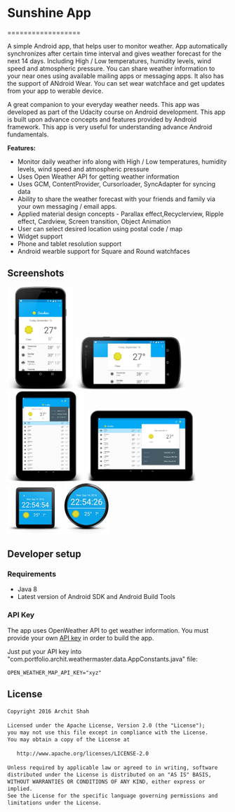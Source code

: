 # Sunshine App
==================

A simple Android app, that helps user to monitor weather. App automatically synchronizes after certain time interval and gives weather forecast for the next 14 days. Including High / Low temperatures, humidity levels, wind speed and atmospheric pressure. You can share weather information to your near ones using available mailing apps or messaging apps. It also has the support of ANdroid Wear. You can set wear watchface and get updates from your app to werable device.

[]( []() )
A great companion to your everyday weather needs. 
This app was developed as part of the Udacity course on Android development. This app is built upon advance concepts and features provided by Android framework. This app is very useful for understanding advance Android fundamentals.

**Features:**

- Monitor daily weather info along with High / Low temperatures, humidity levels, wind speed and atmospheric pressure
- Uses Open Weather API for getting weather information
- Uses GCM, ContentProvider, Cursorloader, SyncAdapter for syncing data
- Ability to share the weather forecast with your friends and family via your own messaging / email apps.
- Applied material design concepts - Parallax effect,Recyclerview, Ripple effect, Cardview, Screen transition, Object Animation
- User can select desired location using postal code / map
- Widget support
- Phone and tablet resolution support
- Android wearble support for Square and Round watchfaces

Screenshots
-----------

<img width="30%" src="screenshots/image1.png" />
<img width="50%" src="screenshots/image2.png" />

<img width="35%" src="screenshots/image3.png" />

<img width="50%" src="screenshots/image4.png" />
<img width="25%" src="screenshots/image5.png" />
<img width="20%" src="screenshots/image6.png" />

Developer setup
---------------

### Requirements

- Java 8
- Latest version of Android SDK and Android Build Tools

### API Key

The app uses OpenWeather API to get weather information. You must provide your own [API key][1] in order to build the app.

Just put your API key into "com.portfolio.archit.weathermaster.data.AppConstants.java" file:

```API_KEY
OPEN_WEATHER_MAP_API_KEY="xyz"
```

License
-------

    Copyright 2016 Archit Shah

    Licensed under the Apache License, Version 2.0 (the "License");
    you may not use this file except in compliance with the License.
    You may obtain a copy of the License at

       http://www.apache.org/licenses/LICENSE-2.0

    Unless required by applicable law or agreed to in writing, software
    distributed under the License is distributed on an "AS IS" BASIS,
    WITHOUT WARRANTIES OR CONDITIONS OF ANY KIND, either express or implied.
    See the License for the specific language governing permissions and
    limitations under the License.

[1]: https://home.openweathermap.org/users/sign_up
